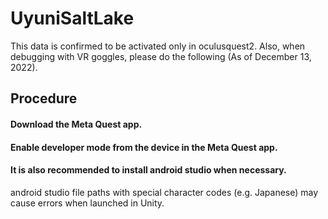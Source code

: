 # UyuniSaltLake

This data is confirmed to be activated only in oculusquest2.
Also, when debugging with VR goggles, please do the following (As of December 13, 2022).

## Procedure
#### Download the Meta Quest app.

#### Enable developer mode from the device in the Meta Quest app.

#### It is also recommended to install android studio when necessary.
android studio file paths with special character codes (e.g. Japanese) may cause errors when launched in Unity.
